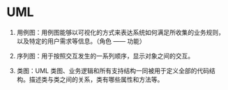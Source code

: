 # UML

1. 用例图：用例图能够以可视化的方式来表达系统如何满足所收集的业务规则，以及特定的用户需求等信息。（角色 —— 功能）

2. 序列图：用于按照交互发生的一系列顺序，显示对象之间的交互。

3. 类图：UML 类图、业务逻辑和所有支持结构一同被用于定义全部的代码结构。描述类与类之间的关系，类有哪些属性和方法等。
